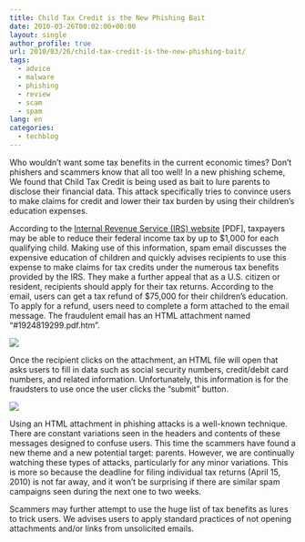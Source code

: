 ```yaml
---
title: Child Tax Credit is the New Phishing Bait
date: 2010-03-26T00:02:00+00:00
layout: single
author_profile: true
url: 2010/03/26/child-tax-credit-is-the-new-phishing-bait/
tags:
  - advice
  - malware
  - phishing
  - review
  - scam
  - spam
lang: en
categories: 
  - techblog
---
```

Who wouldn’t want some tax benefits in the current economic times? Don’t phishers and scammers know that all too well! In a new phishing scheme, We found that Child Tax Credit is being used as bait to lure parents to disclose their financial data. This attack specifically tries to convince users to make claims for credit and lower their tax burden by using their children’s education expenses.

According to the [Internal Revenue Service (IRS) website](http://www.irs.gov/pub/irs-pdf/p972.pdf) [PDF], taxpayers may be able to reduce their federal income tax by up to $1,000 for each qualifying child. Making use of this information, spam email discusses the expensive education of children and quickly advises recipients to use this expense to make claims for tax credits under the numerous tax benefits provided by the IRS. They make a further appeal that as a U.S. citizen or resident, recipients should apply for their tax returns. According to the email, users can get a tax refund of $75,000 for their children’s education. To apply for a refund, users need to complete a form attached to the email message. The fraudulent email has an HTML attachment named “#1924819299.pdf.htm”.

[![](http://1.bp.blogspot.com/_vaUVXcmC3OI/S6vxuwCaluI/AAAAAAAABZ0/U3zjg0XCI1A/s400/Screen+shot+2010-03-25+at+12.28.25+PM.png)](http://1.bp.blogspot.com/_vaUVXcmC3OI/S6vxuwCaluI/AAAAAAAABZ0/U3zjg0XCI1A/s1600-h/Screen+shot+2010-03-25+at+12.28.25+PM.png)

Once the recipient clicks on the attachment, an HTML file will open that asks users to fill in data such as social security numbers, credit/debit card numbers, and related information. Unfortunately, this information is for the fraudsters to use once the user clicks the “submit” button.

[![](http://3.bp.blogspot.com/_vaUVXcmC3OI/S6vxx8H5x1I/AAAAAAAABZ4/eS4wNUEM2Ao/s400/Screen+shot+2010-03-25+at+12.28.42+PM.png)](http://3.bp.blogspot.com/_vaUVXcmC3OI/S6vxx8H5x1I/AAAAAAAABZ4/eS4wNUEM2Ao/s1600-h/Screen+shot+2010-03-25+at+12.28.42+PM.png)

Using an HTML attachment in phishing attacks is a well-known technique. There are constant variations seen in the headers and contents of these messages designed to confuse users. This time the scammers have found a new theme and a new potential target: parents. However, we are continually watching these types of attacks, particularly for any minor variations. This is more so because the deadline for filing individual tax returns (April 15, 2010) is not far away, and it won’t be surprising if there are similar spam campaigns seen during the next one to two weeks.

Scammers may further attempt to use the huge list of tax benefits as lures to trick users. We advises users to apply standard practices of not opening attachments and/or links from unsolicited emails.